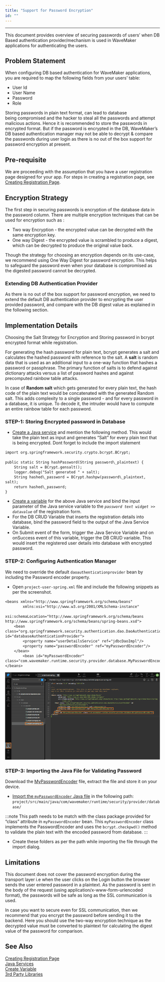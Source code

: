 ```yaml
---
title: "Support for Password Encryption"
id: ""
---
```

---

This document provides overview of securing passwords of users’ when DB Based authentication provider/mechanism is used in WaveMaker applications for authenticating the users.

## Problem Statement

When configuring DB based authentication for WaveMaker applications, you are required to map the following fields from your users’ table:

- User Id
- User Name
- Password
- Role

Storing passwords in plain text format, can lead to database being compromised and the hacker to steal all the passwords and attempt malicious actions. Hence it is recommended to store the passwords in encrypted format. But if the password is encrypted in the DB, WaveMaker’s DB based authentication manager may not be able to decrypt & compare the passwords during user login as there is no out of the box support for password encryption at present.

## Pre-requisite

We are proceeding with the assumption that you have a user registration page designed for your app. For steps in creating a registration page, see [Creating Registration Page](/learn/how-tos/creating-registration-page/).

## Encryption Strategy

The first step in securing passwords is encryption of the database data in the password column. There are multiple encryption techniques that can be used for encryption such as :

- Two way Encryption - the encrypted value can be decrypted with the same encryption key.
- One way Digest - the encrypted value is scrambled to produce a digest, which can be decrypted to produce the original value back.

Though the strategy for choosing an encryption depends on its use-case, we recommend using One Way Digest for password encryption. This helps to safeguard the password even when your database is compromised as the digested password cannot be decrypted.

### Extending DB Authentication Provider

As there is no out of the box support for password encryption, we need to extend the default DB authentication provider to encrypting the user provided password, and compare with the DB digest value as explained in the following section.

## Implementation Details

Choosing the Salt Strategy for Encryption and Storing password in bcrypt encrypted format while registration.

For generating the hash password for plain text, bcrypt generates a salt and calculates the hashed password with reference to the salt. A **salt** is random data that is used as an additional input to a one-way function that hashes a password or passphrase. The primary function of salts is to defend against dictionary attacks versus a list of password hashes and against precomputed rainbow table attacks.

In case of **Random salt** which gets generated for every plain text, the hash code of the plain text would be concatenated with the generated Random salt. This adds complexity to a single password - and for every password in a database, it is unique. To decode it, the intruder would have to compute an entire rainbow table for each password.

### STEP-1: Storing Encrypted password in Database

- [Create a Java service](/learn/app-development/services/java-services/java-service) and mention the following method. This would take the plain text as input and generates “Salt” for every plain text that is being encrypted. Dont forget to include the import statement
```    
import org.springframework.security.crypto.bcrypt.BCrypt;

public static String hashPassword(String password\_plaintext) {
    String salt = BCrypt.gensalt();
    logger.debug("Salt generated " + salt);
    String hashed\_password = BCrypt.hashpw(password\_plaintext, salt);
    return hashed\_password;
}
```    
- [Create a variable](/learn/app-development/variables/variables) for the above Java service and bind the input parameter of the Java service variable to the _`password text widget >> datavalue`_ of the registration form.
- For the DB CRUD Variable that inserts the registration details into database, bind the password field to the output of the Java Service Variable.
- On Submit event of the form, trigger the Java Service Variable and on onSuccess event of this variable, trigger the DB CRUD variable. This would insert the registered user details into database with encrypted password.

### STEP-2: Configuring Authentication Manager

We need to override the default `daoauthenticationprovider` bean by including the Password encoder property.

- Open `project-user-spring.xml` file and include the following snippets as per the screenshot.

```    
<beans xmlns="http://www.springframework.org/schema/beans"
        xmlns:xsi="http://www.w3.org/2001/XMLSchema-instance"
        xsi:schemaLocation="http://www.springframework.org/schema/beans http://www.springframework.org/schema/beans/spring-beans.xsd">
    <bean class="org.springframework.security.authentication.dao.DaoAuthenticationProvider" id="databaseAuthenticationProvider">
        <property name="userDetailsService" ref="jdbcDaoImpl"/>
        <property name="passwordEncoder" ref="myPasswordEncoder"/>
    </bean>
        <bean id="myPasswordEncoder" class="com.wavemaker.runtime.security.provider.database.MyPasswordEncoder"/>
</beans>
```    

[![](/learn/assets/encrypt_pwd_xml.png)](/learn/assets/encrypt_pwd_xml.png) 

### STEP-3: Importing the Java File for Validating Password

Download the [MyPasswordEncoder](learn/assets/BCryptPasswordEncoder-1.zip) file, extract the file and store it on your device.

- [Import the `myPasswordEncoder` Java file](/learn/app-development/services/3rd-party-libraries) in the following path: `project/src/main/java/com/wavemaker/runtime/security/provider/database/` 

:::note
This path needs to be match with the class package provided for “class” attribute in `myPasswordEncoder` bean. This `myPasswordEncoder` class implements the PasswordEncoder and uses the `bcrypt.checkpwd()` method to validate the plain text with the encoded password from database.
:::

- Create these folders as per the path while importing the file through the import dialog.

## Limitations

This document does not cover the password encryption during the transport layer i.e when the user clicks on the Login button the browser sends the user entered password in a plaintext. As the password is sent in the body of the request (using application/x-www-form-urlencoded format), the passwords will be safe as long as the SSL communication is used.

In case you want to secure even for SSL communication, then we recommend that you encrypt the password before sending it to the backend. Here you should use the two-way encryption technique as the decrypted value must be converted to plaintext for calculating the digest value of the password for comparison.

## See Also 
[Creating Registration Page](/learn/how-tos/creating-registration-page)  
[Java Services](learn/app-development/services/java-services/java-service)  
[Create Variable](/learn/app-development/variables/variables)  
[3rd Party Libraries](/learn/app-development/services/3rd-party-libraries)  
